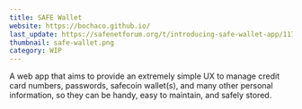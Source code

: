 ```yaml
---
title: SAFE Wallet
website: https://bochaco.github.io/
last_update: https://safenetforum.org/t/introducing-safe-wallet-app/11764
thumbnail: safe-wallet.png
category: WIP
---
```


A web app that aims to provide an extremely simple UX to manage credit card numbers, passwords, safecoin wallet(s), and many other personal information, so they can be handy, easy to maintain, and safely stored.
